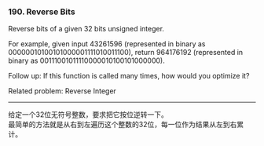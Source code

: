 ### 190. Reverse Bits

Reverse bits of a given 32 bits unsigned integer.

For example, given input 43261596 (represented in binary as 00000010100101000001111010011100), return 964176192 (represented in binary as 00111001011110000010100101000000).

Follow up:
If this function is called many times, how would you optimize it?

Related problem: Reverse Integer

* * *

给定一个32位无符号整数，要求把它按位逆转一下。   
最简单的方法就是从右到左遍历这个整数的32位，每一位作为结果从左到右累计。   


